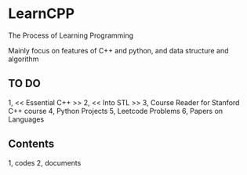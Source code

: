 # LearnCPP
The Process of Learning Programming

Mainly focus on features of C++ and python, and 
data structure and algorithm

## TO DO
1, << Essential C++ >>
2, << Into STL >>
3, Course Reader for Stanford C++ course
4, Python Projects
5, Leetcode Problems
6, Papers on Languages

## Contents
1, codes
2, documents
